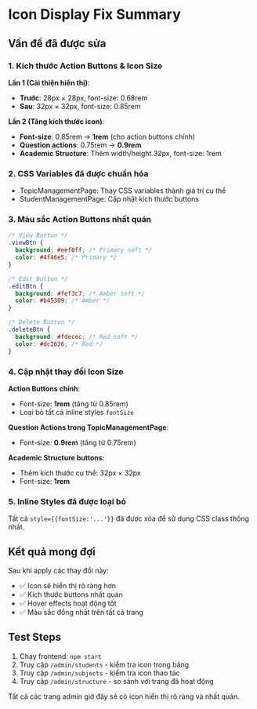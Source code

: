 # Icon Display Fix Summary

## Vấn đề đã được sửa

### 1. Kích thước Action Buttons & Icon Size

**Lần 1 (Cải thiện hiển thị)**:

- **Trước**: 28px × 28px, font-size: 0.68rem
- **Sau**: 32px × 32px, font-size: 0.85rem

**Lần 2 (Tăng kích thước icon)**:

- **Font-size**: 0.85rem → **1rem** (cho action buttons chính)
- **Question actions**: 0.75rem → **0.9rem**
- **Academic Structure**: Thêm width/height 32px, font-size: 1rem

### 2. CSS Variables đã được chuẩn hóa

- TopicManagementPage: Thay CSS variables thành giá trị cụ thể
- StudentManagementPage: Cập nhật kích thước buttons

### 3. Màu sắc Action Buttons nhất quán

```css
/* View Button */
.viewBtn {
  background: #eef0ff; /* Primary soft */
  color: #4f46e5; /* Primary */
}

/* Edit Button */
.editBtn {
  background: #fef3c7; /* Amber soft */
  color: #b45309; /* Amber */
}

/* Delete Button */
.deleteBtn {
  background: #fdecec; /* Red soft */
  color: #dc2626; /* Red */
}
```

### 4. Cập nhật thay đổi Icon Size

**Action Buttons chính**:

- Font-size: **1rem** (tăng từ 0.85rem)
- Loại bỏ tất cả inline styles `fontSize`

**Question Actions trong TopicManagementPage**:

- Font-size: **0.9rem** (tăng từ 0.75rem)

**Academic Structure buttons**:

- Thêm kích thước cụ thể: 32px × 32px
- Font-size: **1rem**

### 5. Inline Styles đã được loại bỏ

Tất cả `style={{fontSize:'...'}}` đã được xóa để sử dụng CSS class thống nhất.

## Kết quả mong đợi

Sau khi apply các thay đổi này:

- ✅ Icon sẽ hiển thị rõ ràng hơn
- ✅ Kích thước buttons nhất quán
- ✅ Hover effects hoạt động tốt
- ✅ Màu sắc đồng nhất trên tất cả trang

## Test Steps

1. Chạy frontend: `npm start`
2. Truy cập `/admin/students` - kiểm tra icon trong bảng
3. Truy cập `/admin/subjects` - kiểm tra icon thao tác
4. Truy cập `/admin/structure` - so sánh với trang đã hoạt động

Tất cả các trang admin giờ đây sẽ có icon hiển thị rõ ràng và nhất quán.
